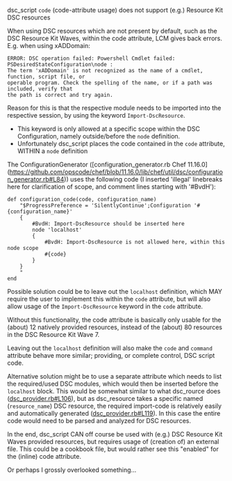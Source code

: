 dsc_script `code` (code-attribute usage) does not support (e.g.) Resource Kit DSC resources

When using DSC resources which are not present by default, such as the DSC Resource Kit Waves, within the code attribute, LCM gives back errors. E.g. when using xADDomain:
```
ERROR: DSC operation failed: Powershell Cmdlet failed: PSDesiredStateConfiguration\node :
The term 'xADDomain' is not recognized as the name of a cmdlet, function, script file, or
operable program. Check the spelling of the name, or if a path was included, verify that
the path is correct and try again.
```

Reason for this is that the respective module needs to be imported into the respective session, by using the keyword `Import-DscResource`.

* This keyword is only allowed at a specific scope within the DSC Configuration, namely outside/before the `node` definition.
* Unfortunately dsc_script places the code contained in the `code` attribute, WITHIN a `node` definition

The ConfigurationGenerator ([configuration_generator.rb Chef 11.16.0] (https://github.com/opscode/chef/blob/11.16.0/lib/chef/util/dsc/configuration_generator.rb#L84)) uses the following code (I inserted 'illegal' linebreaks here for clarification of scope, and comment lines starting with '#BvdH'):
```
def configuration_code(code, configuration_name)
    "$ProgressPreference = 'SilentlyContinue';Configuration '#{configuration_name}'
    {
        #BvdH: Import-DscResource should be inserted here
        node 'localhost'
        {
            #BvdH: Import-DscResource is not allowed here, within this node scope
            #{code}
        }
    }
    "
end
```


Possible solution could be to leave out the `localhost` definition, which MAY require the user to implement this within the `code` attribute, but will also allow usage of the `Import-DscResource` keyword in the `code` attribute.

Without this functionality, the code attribute is basically only usable for the (about) 12 natively provided resources, instead of the (about) 80 resources in the DSC Resource Kit Wave 7.

Leaving out the `localhost` definition will also make the `code` and `command` attribute behave more similar; providing, or complete control, DSC script code.


Alternative solution might be to use a separate attribute which needs to list the required/used DSC modules, which would then be inserted before the `localhost` block. This would be somewhat similar to what dsc_rource does ([dsc_provider.rb#L106](https://github.com/opscode-cookbooks/dsc/blob/master/libraries/dsc_provider.rb#L106)), but as dsc_resource takes a specific named (`resource_name`) DSC resource, the required import-code is relatively easily and automatically generated ([dsc_provider.rb#L119](https://github.com/opscode-cookbooks/dsc/blob/master/libraries/dsc_provider.rb#L119)). In this case the entire code would need to be parsed and analyzed for DSC resources.


In the end, dsc_script CAN off course be used with (e.g.) DSC Resource Kit Waves provided resources, but requires usage of (creation of) an external file. This could be a cookbook file, but would rather see this "enabled" for the (inline) code attribute.

Or perhaps I grossly overlooked something...
